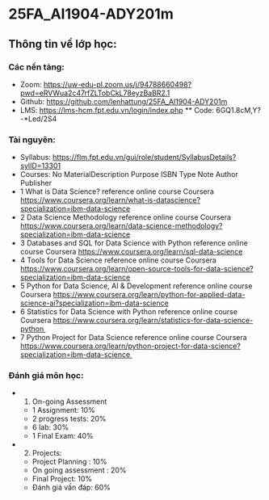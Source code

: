 # 25FA_AI1904-ADY201m

## Thông tin về lớp học:

### Các nền tảng: 

* Zoom: https://uw-edu-pl.zoom.us/j/94788660498?pwd=eRVWua2c47rfZLTobCkL78eyzBaBR2.1
* Github: https://github.com/lenhattung/25FA_AI1904-ADY201m
* LMS: https://lms-hcm.fpt.edu.vn/login/index.php
** Code: 6GQ1.8cM,Y?-*Led/2S4

### Tài nguyên:

* Syllabus: https://flm.fpt.edu.vn/gui/role/student/SyllabusDetails?sylID=13301
* Courses:
No	MaterialDescription	Purpose	ISBN	Type	Note	Author	Publisher
* 1	What is Data Science?	reference		online course		Coursera	https://www.coursera.org/learn/what-is-datascience?specialization=ibm-data-science
* 2	Data Science Methodology	reference		online course		Coursera	https://www.coursera.org/learn/data-science-methodology?specialization=ibm-data-science
* 3	Databases and SQL for Data Science with Python	reference		online course		Coursera	https://www.coursera.org/learn/sql-data-science
* 4	Tools for Data Science	reference		online course		Coursera	https://www.coursera.org/learn/open-source-tools-for-data-science?specialization=ibm-data-science
* 5	Python for Data Science, AI & Development	reference		online course		Coursera	https://www.coursera.org/learn/python-for-applied-data-science-ai?specialization=ibm-data-science
* 6	Statistics for Data Science with Python	reference		online course		Coursera	https://www.coursera.org/learn/statistics-for-data-science-python 
* 7	Python Project for Data Science	reference		online course		Coursera	https://www.coursera.org/learn/python-project-for-data-science?specialization=ibm-data-science 


### Đánh giá môn học:
* 1) On-going Assessment
	- 1 Assignment: 10%
	- 2 progress tests: 20%
	- 6 lab: 30%
	- 1 Final Exam: 40%
	
* 2) Projects:
	- Project Planning : 10%
	- On going assessment : 20%
	- Final Project: 10%
	- Đánh giá vấn đáp: 60%

